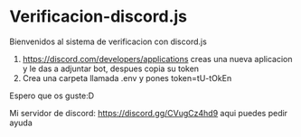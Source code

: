 # Verificacion-discord.js
Bienvenidos al sistema de verificacion con discord.js


1) https://discord.com/developers/applications creas una nueva aplicacion y le das a adjuntar bot, despues copia su token
2) Crea una carpeta llamada .env y pones token=tU-tOkEn


Espero que os guste:D


Mi servidor de discord: https://discord.gg/CVugCz4hd9 aqui puedes pedir ayuda
